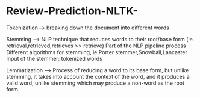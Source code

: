 # Review-Prediction-NLTK-

Tokenization--> breaking down the document into different words

Stemming --> NLP technique that reduces words to their root/base form (ie. retrieval,retrieved,retrieves >> retrieve)
              Part of the NLP pipeline process
              Different algorithms for stemming, ie.Porter stemmer,Snowball,Lancaster
              Input of the stemmer: tokenized words

Lemmatization --> Process of reducing a word to its base form, but unlike stemming, it takes into account the context of the word, and it produces a valid word, unlike stemming which may produce a non-word as the root form.
